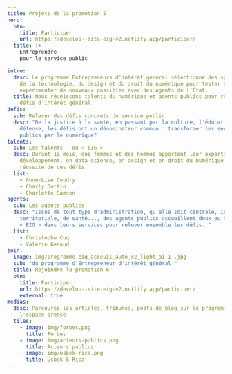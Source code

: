 ```yaml
---
title: Projets de la promotion 5
hero:
  btn:
    title: Participer
    url: https://develop--site-eig-v2.netlify.app/participer/
  title: |+
    Entreprendre
    pour le service public

intro:
  desc: Le programme Entrepreneurs d'intérêt général sélectionne des spécialistes
    de la technologie, du design et du droit du numérique pour tester et
    expérimenter de nouveaux possibles avec des agents de l’État.
  title: Nous réunissons talents du numérique et agents publics pour relever des
    défis d’intérêt général
defis:
  sub: Relever des défis concrets du service public
  desc: "De la justice à la santé, en passant par la culture, l'éducation, la
    défense, les défis ont un dénominateur commun : transformer les services
    publics par le numérique"
talents:
  sub: Les talents - ou « EIG »
  desc: Durant 10 mois, des femmes et des hommes apportent leur expertise - en
    développement, en data science, en design et en droit du numérique - à la
    réussite de ces défis.
  list:
    - Anne-Lise Coudry
    - Charly Dottin
    - Charlotte Samson
agents:
  sub: Les agents publics
  desc: "Issus de tout type d'administration, qu'elle soit centrale, indépendante,
    territoriale, de santé..., des agents publics accueillent deux ou trois
    « EIG » dans leurs services pour relever ensemble les défis. "
  list:
    - Christophe Cuq
    - Valérie Genoud
join:
  image: img/programme-eig_acceuil_auto_x2_light_ai-1-.jpg
  sub: "du programme d'Entrepreneur d'intérêt général "
  title: Rejoindre la promotion 6
  btn:
    title: Participer
    url: https://develop--site-eig-v2.netlify.app/participer/
    external: true
medias:
  desc: Parcourez les articles, tribunes, posts de blog sur le programme dans
    l'espace presse
  tiles:
    - image: img/forbes.png
      title: Forbes
    - image: img/acteurs-publics.png
      title: Acteurs publics
    - image: img/usbek-rica.png
      title: Usbek & Rica
---
```

